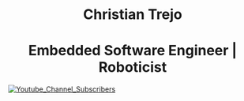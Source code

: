 <h1 align="center"> Christian Trejo </h1>
<h1 align="center"> Embedded Software Engineer | Roboticist </h1>

[![Youtube_Channel_Subscribers](https://img.shields.io/youtube/channel/subscribers/UCaZshs4Uoqf6Ysq35iyOSew)](https://www.youtube.com/@SDyChristian)



